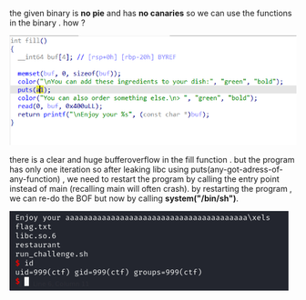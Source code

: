 
the given binary is **no pie** and has **no canaries** so we can use the functions in the binary . how ? 

![ida](/img/ida-resto.png)

there is a clear and huge bufferoverflow in the fill function . but the program has only one iteration so after leaking libc using 
puts(any-got-adress-of-any-function) , we need to restart the program by calling the entry point instead of main (recalling main will often crash). by restarting the program , we can re-do the BOF but now by calling **system("/bin/sh")**. 

![ida](/img/win-resto.png)

